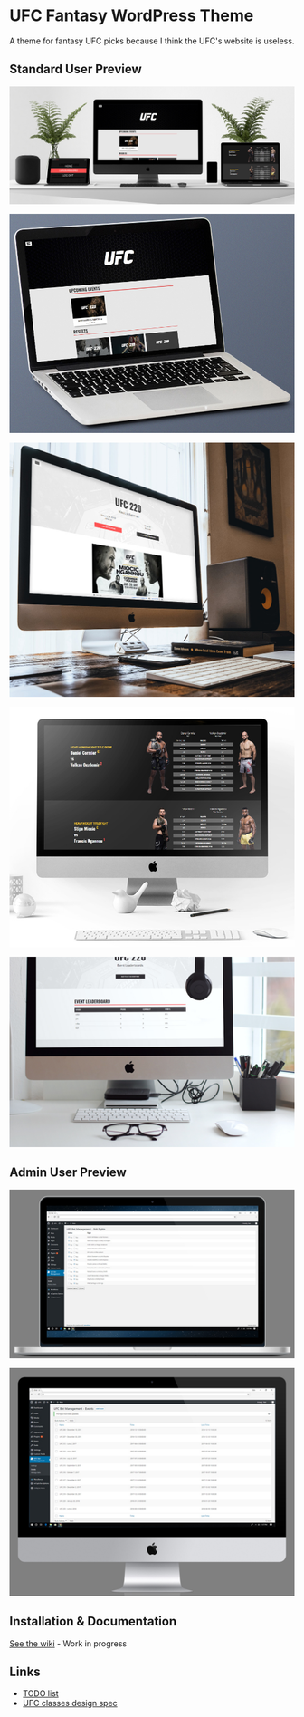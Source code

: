 # UFC Fantasy WordPress Theme

A theme for fantasy UFC picks because I think the UFC's website is useless.

## Standard User Preview

![alt text](/mockups/multi.jpg "preview")

![alt text](/mockups/home.jpg "preview 2")

![alt text](/mockups/event.jpg "preview 3")

![alt text](/mockups/event2.jpg "preview 4")

![alt text](/mockups/leaderboard.jpg "preview 5")

## Admin User Preview

![alt text](/mockups/admin-edit-rights.jpg "preview 6")

![alt text](/mockups/admin-events.jpg "preview 7")

## Installation & Documentation

[See the wiki](https://github.com/danxfisher/UFC-Fantasy-WordPress-Theme/wiki) - Work in progress

## Links

* [TODO list](/TODO%20-%20Log.md)
* [UFC classes design spec](/FUNCTIONS.md)
